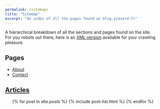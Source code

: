 ```yaml
---
permalink: /sitemap/
title: "Sitemap"
excerpt: "An index of all the pages found on blog.yzavard.fr"
---
```


A hierarchical breakdown of all the sections and pages found on the site. For you robots out there, here is an [XML version](/sitemap.xml) available for your crawling pleasure.

## Pages

- [About](/about/)
- [Contact](/contact/)

## [Articles](/articles/)

<ul>
  {% for post in site.posts %}
    {% include post-list.html %}
  {% endfor %}
</ul>